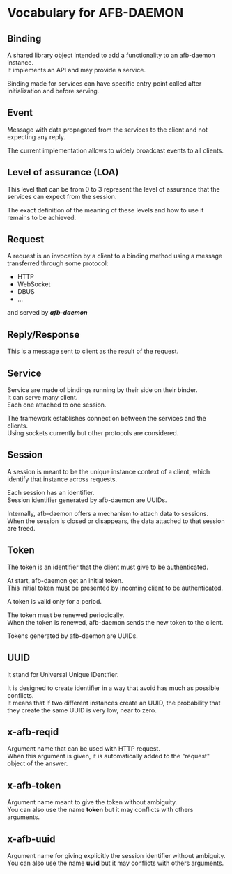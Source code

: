 # Vocabulary for AFB-DAEMON

## Binding

A shared library object intended to add a functionality to an afb-daemon
instance.  
It implements an API and may provide a service.

Binding made for services can have specific entry point called after
initialization and before serving.

## Event

Message with data propagated from the services to the client and not expecting
any reply.

The current implementation allows to widely broadcast events to all clients.

## Level of assurance (LOA)

This level that can be from 0 to 3 represent the level of
assurance that the services can expect from the session.

The exact definition of the meaning of these levels and how to use it remains to
be achieved.

## Request

A request is an invocation by a client to a binding method using a message
transferred through some protocol:

- HTTP
- WebSocket
- DBUS
- ...

and served by ***afb-daemon***

## Reply/Response

This is a message sent to client as the result of the request.

## Service

Service are made of bindings running by their side on their binder.  
It can serve many client.  
Each one attached to one session.

The framework establishes connection between the services and the clients.  
Using sockets currently but other protocols are considered.

## Session

A session is meant to be the unique instance context of a client,
which identify that instance across requests.

Each session has an identifier.  
Session identifier generated by afb-daemon are UUIDs.

Internally, afb-daemon offers a mechanism to attach data to sessions.  
When the session is closed or disappears, the data attached to that session
are freed.

## Token

The token is an identifier that the client must give to be authenticated.

At start, afb-daemon get an initial token.  
This initial token must be presented by incoming client to be authenticated.

A token is valid only for a period.

The token must be renewed periodically.  
When the token is renewed, afb-daemon sends the new token to the client.

Tokens generated by afb-daemon are UUIDs.

## UUID

It stand for Universal Unique IDentifier.

It is designed to create identifier in a way that avoid has much as possible
conflicts.  
It means that if two different instances create an UUID, the
probability that they create the same UUID is very low, near to zero.

## x-afb-reqid

Argument name that can be used with HTTP request.  
When this argument is given, it is automatically added to the "request" object of the answer.

## x-afb-token

Argument name meant to give the token without ambiguity.  
You can also use the name **token** but it may conflicts with others arguments.

## x-afb-uuid

Argument name for giving explicitly the session identifier without ambiguity.  
You can also use the name **uuid** but it may conflicts with others arguments.
